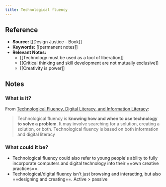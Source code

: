 ```yaml
---
title: Technological fluency
---
```

## Reference
- **Source:** [[Design Justice - Book]]
- **Keywords:** [[permanent notes]]
- **Relevant Notes:** 
	- [[Technology must be used as a tool of liberation]]
	- [[Critical thinking and skill development are not mutually exclusive]]
	- [[Creativity is power]]
## Notes
### What is it? 
From [Technological Fluency, Digital Literacy, and Information Literacy](http://tutorials.istudy.psu.edu/techfluency/techfluency2.html#:~:text=Technological%20fluency%20is%20knowing%20how,both%20information%20and%20digital%20literacy.):
> Technological fluency is **knowing how and when to use technology to solve a problem**. It may involve searching for a solution, creating a solution, or both. Technological fluency is based on both information and digital literacy

### What could it be?
+ Technological fluency could also refer to young people's ability to fully incorporate computers and digital technology into their ==own creative practices==.
+ Technological/digital fluency isn't just browsing and interacting, but also ==designing and creating==. Active > passive 